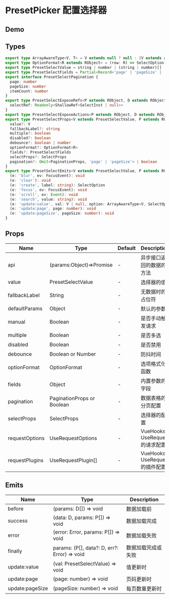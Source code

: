 # PresetPicker 配置选择器

## Demo

<demo vue="./demos/preset-picker.vue" title="PresetPicker" />

## Types

```ts
export type ArrayAwareType<V, T> = V extends null ? null : (V extends any[] ? T[] : T) | null
export type OptionFormat<R extends RObject> = (row: R) => SelectOption | SelectGroupOption | false | undefined | null
export type PresetSelectValue = string | number | (string | number)[] | null
export type PresetSelectFields = Partial<Record<'page' | 'pageSize' | 'search' | 'list' | 'count' | 'rowKey' | 'label' | 'value' | 'children', string>>
export interface PresetSelectPagination {
  page: number
  pageSize: number
  itemCount: number
}
export type PresetSelectExposeRefs<P extends RObject, D extends RObject, R extends RObject> = DataTablePlusExposeRefsBase<P, D, R> & {
  selectRef: Readonly<ShallowRef<SelectInst | null>>
}
export type PresetSelectExposeActions<P extends RObject, D extends RObject> = DataTablePlusExposeActions<P, D>
export type PresetSelectProps<V extends PresetSelectValue, P extends RObject, D extends RObject, R extends RObject> = RemoteRequestProps<P, D> & {
  value?: V
  fallbackLabel?: string
  multiple?: boolean
  disabled?: boolean
  debounce?: boolean | number
  optionFormat?: OptionFormat<R>
  fields?: PresetSelectFields
  selectProps?: SelectProps
  pagination?: Omit<PaginationProps, 'page' | 'pageSize'> | boolean
}
export type PresetSelectEmits<V extends PresetSelectValue, P extends RObject, D extends RObject, R extends RObject> = RemoteRequestEmits<P, D> & {
  (e: 'blur', ev: FocusEvent): void
  (e: 'clear'): void
  (e: 'create', label: string): SelectOption
  (e: 'focus', ev: FocusEvent): void
  (e: 'scroll', ev: Event): void
  (e: 'search', value: string): void
  (e: 'update:value', val: V | null, option: ArrayAwareType<V, SelectOption>, raw: ArrayAwareType<V, R>): void
  (e: 'update:page', page: number): void
  (e: 'update:pageSize', pageSize: number): void
}
```

## Props

| Name           | Type                       | Default | Description                    |
| -------------- | -------------------------- | ------- | ------------------------------ |
| api            | (params:Object)=>Promise   | -       | 异步接口返回的数据的方法       |
| value          | PresetSelectValue          | -       | 选择器的值                     |
| fallbackLabel  | String                     | -       | 无数据时的占位符               |
| defaultParams  | Object                     | -       | 默认的参数                     |
| manual         | Boolean                    | -       | 是否手动触发请求               |
| multiple       | Boolean                    | -       | 是否多选                       |
| disabled       | Boolean                    | -       | 是否禁用                       |
| debounce       | Boolean or Number          | -       | 防抖时间                       |
| optionFormat   | OptionFormat               | -       | 选项格式化函数                 |
| fields         | Object                     | -       | 内置参数的字段                 |
| pagination     | PaginationProps or Boolean | -       | 数据表格的分页配置             |
| selectProps    | SelectProps                | -       | 选择器的配置                   |
| requestOptions | UseRequestOptions          | -       | VueHooks UseRequest 的请求配置 |
| requestPlugins | UseRequestPlugin[]         | -       | VueHooks UseRequest 的插件配置 |

## Emits

| Name            | Type                                         | Description        |
| --------------- | -------------------------------------------- | ------------------ |
| before          | (params: D[]) => void                        | 数据加载前         |
| success         | (data: D, params: P[]) => void               | 数据加载完成       |
| error           | (error: Error, params: P[]) => void          | 数据加载失败       |
| finally         | params: (P[], data?: D, err?: Error) => void | 数据加载完成或失败 |
| update:value    | (val: PresetSelectValue) => void             | 值更新时           |
| update:page     | (page: number) => void                       | 页码更新时         |
| update:pageSize | (pageSize: number) => void                   | 每页数量更新时     |
